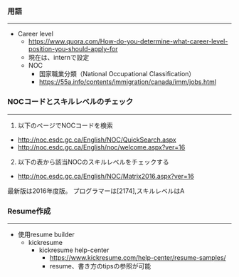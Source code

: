 ### 用語
---
- Career level
  - https://www.quora.com/How-do-you-determine-what-career-level-position-you-should-apply-for
  - 現在は、internで設定
  - NOC
    - 国家職業分類（National Occupational Classification）
    - https://55a.info/contents/immigration/canada/imm/jobs.html

### NOCコードとスキルレベルのチェック
---
1. 以下のページでNOCコードを検索
  - http://noc.esdc.gc.ca/English/NOC/QuickSearch.aspx
  - http://noc.esdc.gc.ca/English/noc/welcome.aspx?ver=16
2. 以下の表から該当NOCのスキルレベルをチェックする
  - http://noc.esdc.gc.ca/English/NOC/Matrix2016.aspx?ver=16

最新版は2016年度版。
プログラマーは[2174],スキルレベルはA

### Resume作成
---
- 使用resume builder
  - kickresume
    - kickresume help-center
      - https://www.kickresume.com/help-center/resume-samples/
      - resume、書き方のtipsの参照が可能
